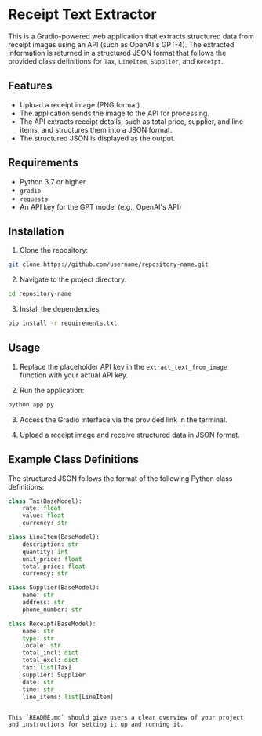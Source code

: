 # Receipt Text Extractor

This is a Gradio-powered web application that extracts structured data from receipt images using an API (such as OpenAI's GPT-4). The extracted information is returned in a structured JSON format that follows the provided class definitions for `Tax`, `LineItem`, `Supplier`, and `Receipt`.

## Features

- Upload a receipt image (PNG format).
- The application sends the image to the API for processing.
- The API extracts receipt details, such as total price, supplier, and line items, and structures them into a JSON format.
- The structured JSON is displayed as the output.

## Requirements

- Python 3.7 or higher
- `gradio`
- `requests`
- An API key for the GPT model (e.g., OpenAI's API)

## Installation

1. Clone the repository:

```bash
git clone https://github.com/username/repository-name.git
```

2. Navigate to the project directory:

```bash
cd repository-name
```

3. Install the dependencies:

```bash
pip install -r requirements.txt
```

## Usage

1. Replace the placeholder API key in the `extract_text_from_image` function with your actual API key.

2. Run the application:

```bash
python app.py
```

3. Access the Gradio interface via the provided link in the terminal.

4. Upload a receipt image and receive structured data in JSON format.

## Example Class Definitions

The structured JSON follows the format of the following Python class definitions:

```python
class Tax(BaseModel):
    rate: float
    value: float
    currency: str

class LineItem(BaseModel): 
    description: str
    quantity: int
    unit_price: float
    total_price: float
    currency: str

class Supplier(BaseModel):
    name: str
    address: str
    phone_number: str

class Receipt(BaseModel):
    name: str
    type: str
    locale: str
    total_incl: dict
    total_excl: dict
    tax: list[Tax]
    supplier: Supplier
    date: str
    time: str
    line_items: list[LineItem]
```


```

This `README.md` should give users a clear overview of your project and instructions for setting it up and running it.